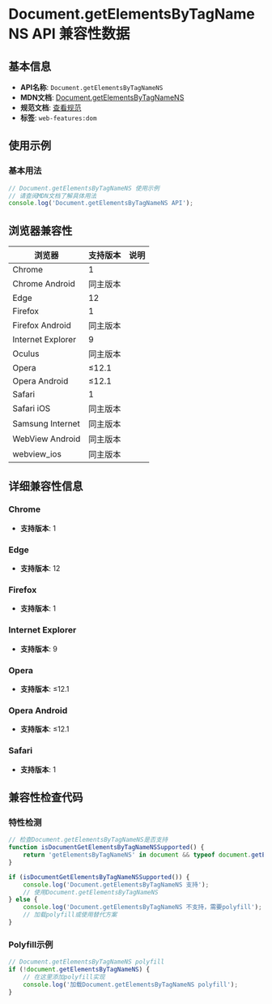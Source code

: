 # Document.getElementsByTagNameNS API 兼容性数据

## 基本信息

- **API名称**: `Document.getElementsByTagNameNS`
- **MDN文档**: [Document.getElementsByTagNameNS](https://developer.mozilla.org/docs/Web/API/Document/getElementsByTagNameNS)
- **规范文档**: [查看规范](https://dom.spec.whatwg.org/#ref-for-dom-document-getelementsbytagnamens①)
- **标签**: `web-features:dom`

## 使用示例

### 基本用法

```javascript
// Document.getElementsByTagNameNS 使用示例
// 请查阅MDN文档了解具体用法
console.log('Document.getElementsByTagNameNS API');
```

## 浏览器兼容性

| 浏览器 | 支持版本 | 说明 |
|--------|----------|------|
| Chrome | 1 |  |
| Chrome Android | 同主版本 |  |
| Edge | 12 |  |
| Firefox | 1 |  |
| Firefox Android | 同主版本 |  |
| Internet Explorer | 9 |  |
| Oculus | 同主版本 |  |
| Opera | ≤12.1 |  |
| Opera Android | ≤12.1 |  |
| Safari | 1 |  |
| Safari iOS | 同主版本 |  |
| Samsung Internet | 同主版本 |  |
| WebView Android | 同主版本 |  |
| webview_ios | 同主版本 |  |

## 详细兼容性信息

### Chrome

- **支持版本**: 1

### Edge

- **支持版本**: 12

### Firefox

- **支持版本**: 1

### Internet Explorer

- **支持版本**: 9

### Opera

- **支持版本**: ≤12.1

### Opera Android

- **支持版本**: ≤12.1

### Safari

- **支持版本**: 1

## 兼容性检查代码

### 特性检测

```javascript
// 检查Document.getElementsByTagNameNS是否支持
function isDocumentGetElementsByTagNameNSSupported() {
    return 'getElementsByTagNameNS' in document && typeof document.getElementsByTagNameNS === 'function';
}

if (isDocumentGetElementsByTagNameNSSupported()) {
    console.log('Document.getElementsByTagNameNS 支持');
    // 使用Document.getElementsByTagNameNS
} else {
    console.log('Document.getElementsByTagNameNS 不支持，需要polyfill');
    // 加载polyfill或使用替代方案
}
```

### Polyfill示例

```javascript
// Document.getElementsByTagNameNS polyfill
if (!document.getElementsByTagNameNS) {
    // 在这里添加polyfill实现
    console.log('加载Document.getElementsByTagNameNS polyfill');
}
```

